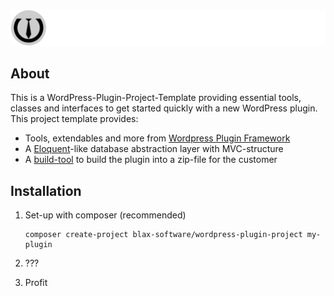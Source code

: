 <br>
<p align="center">
    <a target="_blank"><img src="logo_wordpress-plugin-project.png">
    </a>
</p>



## About

This is a WordPress-Plugin-Project-Template providing essential tools, classes and interfaces to get started quickly with a new WordPress plugin. This project template provides:

- Tools, extendables and more from [Wordpress Plugin Framework](https://github.com/blax-software/wordpress-plugin-framework)
- A [Eloquent](https://laravel.com/docs/eloquent)-like database abstraction layer with MVC-structure
- A [build-tool](https://github.com/blax-software/wordpress-plugin-project/blob/main/build.php) to build the plugin into a zip-file for the customer

## Installation

1. Set-up with composer (recommended)

    ```shell
    composer create-project blax-software/wordpress-plugin-project my-plugin
    ```
2. ???
3. Profit